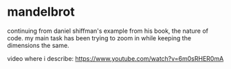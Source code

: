 # mandelbrot
continuing from daniel shiffman's example from his book, the nature of code. my main task has been trying to zoom in while keeping the dimensions the same.

video where i describe: https://www.youtube.com/watch?v=6m0sRHER0mA
